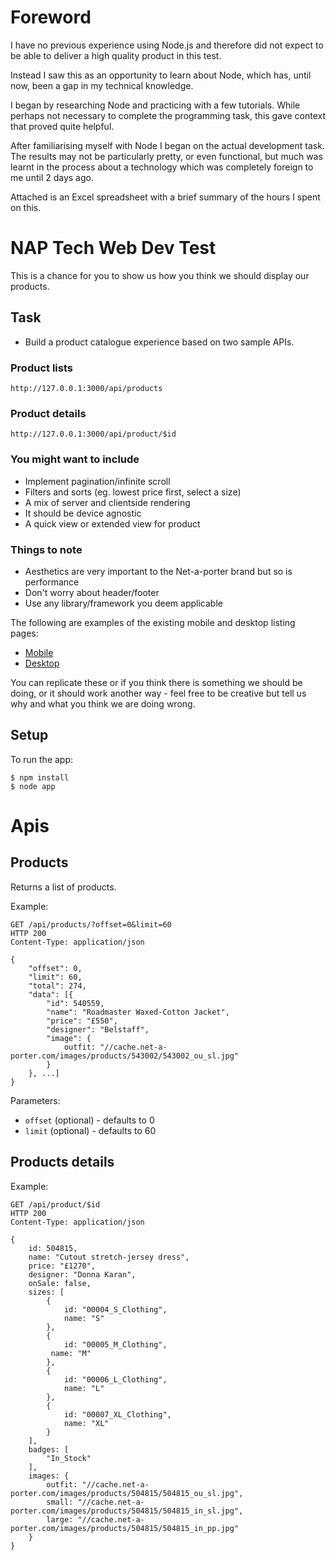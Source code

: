 # Foreword

I have no previous experience using Node.js and therefore did not expect to be able to deliver a high quality product in this test.

Instead I saw this as an opportunity to learn about Node, which has, until now, been a gap in my technical knowledge.

I began by researching Node and practicing with a few tutorials. While perhaps not necessary to complete the programming task, this gave context that proved quite helpful.

After familiarising myself with Node I began on the actual development task. The results may not be particularly pretty, or even functional, but much was learnt in the process about a technology which was completely foreign to me until 2 days ago.

Attached is an Excel spreadsheet with a brief summary of the hours I spent on this.

# NAP Tech Web Dev Test

This is a chance for you to show us how you think we should display our products.

## Task

* Build a product catalogue experience based on two sample APIs.

### Product lists
    http://127.0.0.1:3000/api/products

### Product details
    http://127.0.0.1:3000/api/product/$id  

### You might want to include 
 
* Implement pagination/infinite scroll
* Filters and sorts (eg. lowest price first, select a size)
* A mix of server and clientside rendering
* It should be device agnostic
* A quick view or extended view for product

### Things to note

* Aesthetics are very important to the Net-a-porter brand but so is performance
* Don't worry about header/footer
* Use any library/framework you deem applicable

The following are examples of the existing mobile and desktop listing pages:

* [Mobile](public/images/mobile.jpg)
* [Desktop](public/images/desktop.jpg)

You can replicate these or if you think there is something we should be doing, or it should work another way - feel free to be creative but tell us why and what you think we are doing wrong.


## Setup

To run the app:

```shell
$ npm install
$ node app
```

# Apis

## Products

Returns a list of products. 

Example:

```
GET /api/products/?offset=0&limit=60
HTTP 200
Content-Type: application/json

{
    "offset": 0,
    "limit": 60,
    "total": 274,
    "data": [{
        "id": 540559,
        "name": "Roadmaster Waxed-Cotton Jacket",
        "price": "£550",
        "designer": "Belstaff",
        "image": {
            outfit: "//cache.net-a-porter.com/images/products/543002/543002_ou_sl.jpg"
        }
    }, ...]
}
```

Parameters:

* `offset` (optional) - defaults to 0
* `limit` (optional) - defaults to 60

## Products details

Example:

```
GET /api/product/$id
HTTP 200
Content-Type: application/json

{
    id: 504815,
    name: "Cutout stretch-jersey dress",
    price: "£1270",
    designer: "Donna Karan",
    onSale: false,
    sizes: [
        {
            id: "00004_S_Clothing",
            name: "S"
        },
        {
            id: "00005_M_Clothing",
         name: "M"
        },
        {
            id: "00006_L_Clothing",
            name: "L"
        },
        {
            id: "00007_XL_Clothing",
            name: "XL"
        }
    ],
    badges: [
        "In_Stock"
    ],
    images: {
        outfit: "//cache.net-a-porter.com/images/products/504815/504815_ou_sl.jpg",
        small: "//cache.net-a-porter.com/images/products/504815/504815_in_sl.jpg",
        large: "//cache.net-a-porter.com/images/products/504815/504815_in_pp.jpg"
    }
}
```
